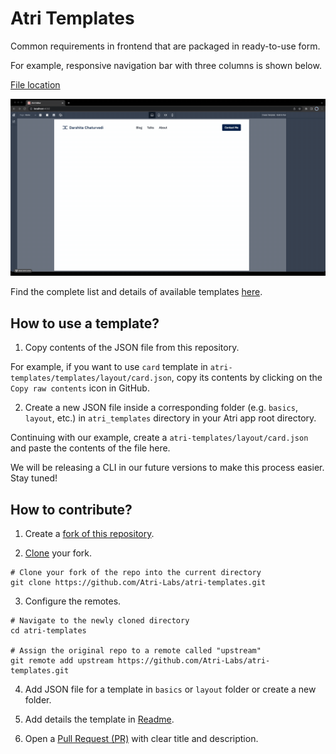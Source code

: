 # Atri Templates
Common requirements in frontend that are packaged in ready-to-use form. 

For example, responsive navigation bar with three columns is shown below. 

[File location](templates/basics/responsive_navigation_bar.json)

![Preview](static/responsive_navbar.gif)

Find the complete list and details of available templates [here](templates/README.md).

## How to use a template?

1. Copy contents of the JSON file from this repository. 

For example, if you want to use `card` template in `atri-templates/templates/layout/card.json`, copy its contents by clicking on the `Copy raw contents` icon in GitHub. 

2. Create a new JSON file inside a corresponding folder (e.g. `basics`, `layout`, etc.) in `atri_templates` directory in your Atri app root directory. 

Continuing with our example, create a `atri-templates/layout/card.json` and paste the contents of the file here. 

We will be releasing a CLI in our future versions to make this process easier. Stay tuned!

## How to contribute?

1. Create a [fork of this repository](https://docs.github.com/en/get-started/quickstart/fork-a-repo#forking-a-repository). 

2. [Clone](https://docs.github.com/en/get-started/quickstart/contributing-to-projects#cloning-a-fork) your fork. 

```shell
# Clone your fork of the repo into the current directory
git clone https://github.com/Atri-Labs/atri-templates.git
```

3. Configure the remotes. 

```shell
# Navigate to the newly cloned directory
cd atri-templates

# Assign the original repo to a remote called "upstream"
git remote add upstream https://github.com/Atri-Labs/atri-templates.git
```

4. Add JSON file for a template in `basics` or `layout` folder or create a new folder. 

5. Add details the template in [Readme](templates/README.md). 

6. Open a [Pull Request (PR)](https://docs.github.com/en/pull-requests/collaborating-with-pull-requests/proposing-changes-to-your-work-with-pull-requests/creating-a-pull-request-from-a-fork) with clear title and description.